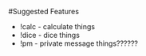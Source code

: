 #Suggested Features

- !calc - calculate things
- !dice - dice things
- !pm - private message things??????
